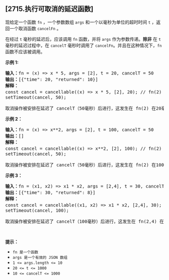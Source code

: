 ## [2715.执行可取消的延迟函数]
<p>现给定一个函数 <code>fn</code>&nbsp;，一个参数数组 <code>args</code> 和一个以毫秒为单位的超时时间 <code>t</code> ，返回一个取消函数 <code>cancelFn</code> 。</p>

<p>在经过 <code>t</code> 毫秒的延迟后，应该调用 <code>fn</code> 函数，并将 <code>args</code> 作为参数传递。<strong>除非</strong> 在 <code>t</code> 毫秒的延迟过程中，在 <code>cancelT</code> 毫秒时调用了 <code>cancelFn</code>。并且在这种情况下，<code>fn</code> 函数不应该被调用。</p>

<p><strong class="example">示例 1:</strong></p>

<pre>
<b>输入：</b>fn = (x) =&gt; x * 5, args = [2], t = 20, cancelT = 50
<b>输出：</b>[{"time": 20, "returned": 10}]
<b>解释：</b>
const cancel = cancellable((x) =&gt; x * 5, [2], 20); // fn(2) 在 t=20ms 时被调用
setTimeout(cancel, 50);

取消操作被安排在延迟了 cancelT（50毫秒）后进行，这发生在 fn(2) 在20毫秒时执行之后。</pre>

<p><strong class="example">示例 2：</strong></p>

<pre>
<b>输入：</b>fn = (x) =&gt; x**2, args = [2], t = 100, cancelT = 50
<b>输出：</b>[]
<b>解释：</b>
const cancel = cancellable((x) =&gt; x**2, [2], 100); // fn(2) 没被调用
setTimeout(cancel, 50);

取消操作被安排在延迟了 cancelT（50毫秒）后进行，这发生在 fn(2) 在100毫秒时执行之前，导致 fn(2) 从未被调用。
</pre>

<p><strong class="example">示例 3：</strong></p>

<pre>
<b>输入：</b>fn = (x1, x2) =&gt; x1 * x2, args = [2,4], t = 30, cancelTime = 100
<b>输出：</b>[{"time": 30, "returned": 8}]
<b>解释：</b>
const cancel = cancellable((x1, x2) =&gt; x1 * x2, [2,4], 30); // fn(2,4) 在 t=30ms 时被调用
setTimeout(cancel, 100);

取消操作被安排在延迟了 cancelT（100毫秒）后进行，这发生在 fn(2,4) 在30毫秒时执行之后。
</pre>

<p>&nbsp;</p>

<p><strong>提示：</strong></p>

<ul>
	<li><code>fn 是一个函数</code></li>
	<li><code>args 是一个有效的 JSON 数组</code></li>
	<li><code>1 &lt;= args.length &lt;= 10</code></li>
	<li><code><font face="monospace">20 &lt;= t &lt;= 1000</font></code></li>
	<li><code><font face="monospace">10 &lt;= cancelT &lt;= 1000</font></code></li>
</ul>

